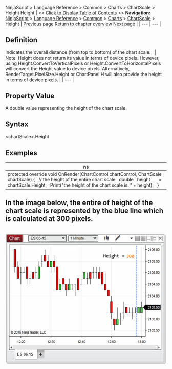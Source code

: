 ﻿
NinjaScript \> Language Reference \> Common \> Charts \> ChartScale \> Height
Height
| \<\< [Click to Display Table of Contents](height.md) \>\> **Navigation:**     [NinjaScript](ninjascript.md) \> [Language Reference](language_reference_wip.md) \> [Common](common.md) \> [Charts](chart.md) \> [ChartScale](chartscale.md) \> Height | [Previous page](getybyvaluewpf.md) [Return to chapter overview](chartscale.md) [Next page](chartscale_isvisible.md) |
| --- | --- |
## Definition
Indicates the overall distance (from top to bottom) of the chart scale.
 
| Note: Height does not return its value in terms of device pixels. However, using Height.ConvertToVerticalPixels or Height.ConvertToHorizontalPixels will convert the Height value to device pixels. Alternatively, RenderTarget.PixelSize.Height or ChartPanel.H will also provide the height in terms of device pixels. |
| --- |
## 
## 
## Property Value
A double value representing the height of the chart scale.
 
## Syntax
\<chartScale\>.Height
 
## Examples
| ns |
| --- |
| protected override void OnRender(ChartControl chartControl, ChartScale chartScale) {    // the height of the entire chart scale    double   height       \= chartScale.Height;    Print("the height of the chart scale is: " \+ height);   } |
## 
## 
## In the image below, the entire of height of the chart scale is represented by the blue line which is calculated at 300 pixels.
 
![Height](height.png)

